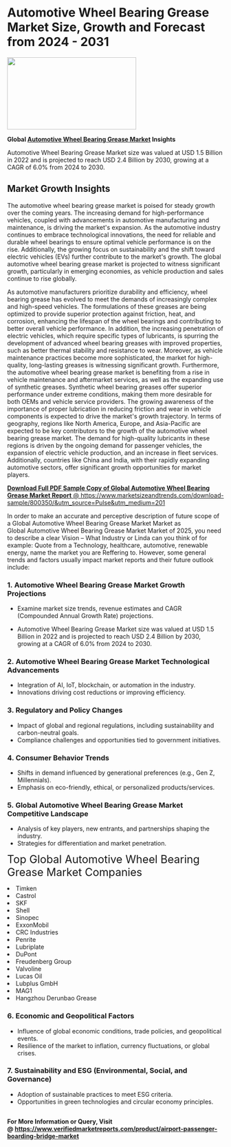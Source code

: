 <H1>Automotive Wheel Bearing Grease Market Size, Growth and Forecast from 2024 - 2031</H1><img class="aligncenter size-medium wp-image-584254" src="https://thirdeyenews.in/wp-content/uploads/2024/09/Global-Market-Research-300x168.jpeg" alt="" width="300" height="168" /><p><strong>Global&nbsp;<a href="https://www.marketsizeandtrends.com/download-sample/800350/&amp;utm_source=Pulse&amp;utm_medium=201">Automotive Wheel Bearing Grease Market</a> Insights</strong></p><p>Automotive Wheel Bearing Grease Market size was valued at USD 1.5 Billion in 2022 and is projected to reach USD 2.4 Billion by 2030, growing at a CAGR of 6.0% from 2024 to 2030.</p><p><h2>Market Growth Insights</h2> <p>The automotive wheel bearing grease market is poised for steady growth over the coming years. The increasing demand for high-performance vehicles, coupled with advancements in automotive manufacturing and maintenance, is driving the market's expansion. As the automotive industry continues to embrace technological innovations, the need for reliable and durable wheel bearings to ensure optimal vehicle performance is on the rise. Additionally, the growing focus on sustainability and the shift toward electric vehicles (EVs) further contribute to the market's growth. The global automotive wheel bearing grease market is projected to witness significant growth, particularly in emerging economies, as vehicle production and sales continue to rise globally.</p> <p><a href="#"></a></p> <p>As automotive manufacturers prioritize durability and efficiency, wheel bearing grease has evolved to meet the demands of increasingly complex and high-speed vehicles. The formulations of these greases are being optimized to provide superior protection against friction, heat, and corrosion, enhancing the lifespan of the wheel bearings and contributing to better overall vehicle performance. In addition, the increasing penetration of electric vehicles, which require specific types of lubricants, is spurring the development of advanced wheel bearing greases with improved properties, such as better thermal stability and resistance to wear. Moreover, as vehicle maintenance practices become more sophisticated, the market for high-quality, long-lasting greases is witnessing significant growth. Furthermore, the automotive wheel bearing grease market is benefiting from a rise in vehicle maintenance and aftermarket services, as well as the expanding use of synthetic greases. Synthetic wheel bearing greases offer superior performance under extreme conditions, making them more desirable for both OEMs and vehicle service providers. The growing awareness of the importance of proper lubrication in reducing friction and wear in vehicle components is expected to drive the market's growth trajectory. In terms of geography, regions like North America, Europe, and Asia-Pacific are expected to be key contributors to the growth of the automotive wheel bearing grease market. The demand for high-quality lubricants in these regions is driven by the ongoing demand for passenger vehicles, the expansion of electric vehicle production, and an increase in fleet services. Additionally, countries like China and India, with their rapidly expanding automotive sectors, offer significant growth opportunities for market players. <p><a href="#"></p><p><span class=""><strong>Download Full PDF Sample Copy of Global Automotive Wheel Bearing Grease Market Report</strong> @ <a href="https://www.marketsizeandtrends.com/download-sample/800350/&amp;utm_source=Pulse&amp;utm_medium=201" target="_blank">https://www.marketsizeandtrends.com/download-sample/800350/&amp;utm_source=Pulse&amp;utm_medium=201</a></span></p><p>In order to make an accurate and perceptive description of future scope of a Global&nbsp;Automotive Wheel Bearing Grease Market Market as Global&nbsp;Automotive Wheel Bearing Grease Market Market of 2025, you need to describe a clear Vision &ndash; What Industry or Linda can you think of for example: Quote from a Technology, healthcare, automotive, renewable energy, name the market you are Reffering to. However, some general trends and factors usually impact market reports and their future outlook include:</p><h3>1.&nbsp;<strong>Automotive Wheel Bearing Grease Market Growth Projections</strong></h3><ul><li>Examine market size trends, revenue estimates and CAGR (Compounded Annual Growth Rate) projections.</li><li><p>Automotive Wheel Bearing Grease Market size was valued at USD 1.5 Billion in 2022 and is projected to reach USD 2.4 Billion by 2030, growing at a CAGR of 6.0% from 2024 to 2030.</p></li></ul><h3>2.&nbsp;<strong>Automotive Wheel Bearing Grease Market Technological Advancements</strong></h3><ul><li>Integration of AI, IoT, blockchain, or automation in the industry.</li><li>Innovations driving cost reductions or improving efficiency.</li></ul><h3>3.&nbsp;<strong>Regulatory and Policy Changes</strong></h3><ul><li>Impact of global and regional regulations, including sustainability and carbon-neutral goals.</li><li>Compliance challenges and opportunities tied to government initiatives.</li></ul><h3>4.&nbsp;<strong>Consumer Behavior Trends</strong></h3><ul><li>Shifts in demand influenced by generational preferences (e.g., Gen Z, Millennials).</li><li>Emphasis on eco-friendly, ethical, or personalized products/services.</li></ul><h3>5.&nbsp;<strong>Global Automotive Wheel Bearing Grease Market Competitive Landscape</strong></h3><ul><li>Analysis of key players, new entrants, and partnerships shaping the industry.</li><li>Strategies for differentiation and market penetration.</li></ul><p data-pm-slice="1 1 []"><span style="color: inherit; font-family: inherit; font-size: 25px;">Top Global Automotive Wheel Bearing Grease Market Companies</span></p><div class="" data-test-id=""><p><li>Timken</li><li> Castrol</li><li> SKF</li><li> Shell</li><li> Sinopec</li><li> ExxonMobil</li><li> CRC Industries</li><li> Penrite</li><li> Lubriplate</li><li> DuPont</li><li> Freudenberg Group</li><li> Valvoline</li><li> Lucas Oil</li><li> Lubplus GmbH</li><li> MAG1</li><li> Hangzhou Derunbao Grease</li></p></div><h3>6.&nbsp;<strong>Economic and Geopolitical Factors</strong></h3><ul><li>Influence of global economic conditions, trade policies, and geopolitical events.</li><li>Resilience of the market to inflation, currency fluctuations, or global crises.</li></ul><h3>7.&nbsp;<strong>Sustainability and ESG (Environmental, Social, and Governance)</strong></h3><ul><li>Adoption of sustainable practices to meet ESG criteria.</li><li>Opportunities in green technologies and circular economy principles.</li></ul><h2><strong style="font-size: 14px;">For More Information or Query, Visit @&nbsp;</strong><a style="background-color: #ffffff; font-size: 14px;" href="https://www.marketsizeandtrends.com/report/automotive-wheel-bearing-grease-market/" target="_blank">https://www.verifiedmarketreports.com/product/airport-passenger-boarding-bridge-market</a></h2>
